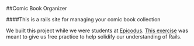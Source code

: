 ##Comic Book Organizer

####This is a rails site for managing your comic book collection

We built this project while we were students at [Epicodus](http://www.epicodus.com/). [This exercise](http://www.learnhowtoprogram.com/lessons/build-your-own-site) was meant to give us free practice to help solidify our understanding of Rails.
